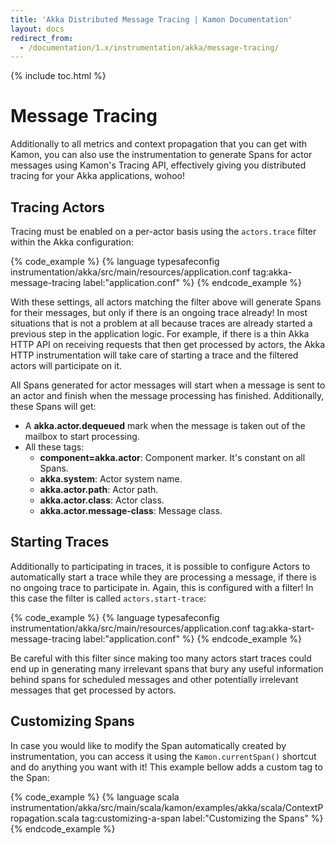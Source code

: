 ```yaml
---
title: 'Akka Distributed Message Tracing | Kamon Documentation'
layout: docs
redirect_from:
  - /documentation/1.x/instrumentation/akka/message-tracing/
---
```


{% include toc.html %}

Message Tracing
===============

Additionally to all metrics and context propagation that you can get with Kamon, you can also use the instrumentation to
generate Spans for actor messages using Kamon's Tracing API, effectively giving you distributed tracing for your Akka
applications, wohoo!


Tracing Actors
--------------

Tracing must be enabled on a per-actor basis using the `actors.trace` filter within the Akka configuration:

{% code_example %}
{%   language typesafeconfig instrumentation/akka/src/main/resources/application.conf tag:akka-message-tracing label:"application.conf" %}
{% endcode_example %}

With these settings, all actors matching the filter above will generate Spans for their messages, but only if there is
an ongoing trace already! In most situations that is not a problem at all because traces are already started a previous
step in the application logic. For example, if there is a thin Akka HTTP API on receiving requests that then get
processed by actors, the Akka HTTP instrumentation will take care of starting a trace and the filtered actors will
participate on it.

All Spans generated for actor messages will start when a message is sent to an actor and finish when the message processing
has finished. Additionally, these Spans will get:
* A __akka.actor.dequeued__ mark when the message is taken out of the mailbox to start processing.
* All these tags:
  * __component=akka.actor__: Component marker. It's constant on all Spans.
  * __akka.system__: Actor system name.
  * __akka.actor.path__: Actor path.
  * __akka.actor.class__: Actor class.
  * __akka.actor.message-class__: Message class.


Starting Traces
---------------

Additionally to participating in traces, it is possible to configure Actors to automatically start a trace while they
are processing a message, if there is no ongoing trace to participate in. Again, this is configured with a filter! In
this case the filter is called `actors.start-trace`:

{% code_example %}
{%   language typesafeconfig instrumentation/akka/src/main/resources/application.conf tag:akka-start-message-tracing label:"application.conf" %}
{% endcode_example %}

Be careful with this filter since making too many actors start traces could end up in generating many irrelevant spans
that bury any useful information behind spans for scheduled messages and other potentially irrelevant messages that get
processed by actors.


Customizing Spans
-----------------

In case you would like to modify the Span automatically created by instrumentation, you can access it using the
`Kamon.currentSpan()` shortcut and do anything you want with it! This example bellow adds a custom tag to the Span:

{% code_example %}
{%   language scala instrumentation/akka/src/main/scala/kamon/examples/akka/scala/ContextPropagation.scala tag:customizing-a-span label:"Customizing the Spans" %}
{% endcode_example %}
